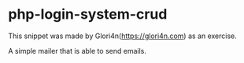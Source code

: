 # php-login-system-crud
This snippet was made by Glori4n(https://glori4n.com) as an exercise.

A simple mailer that is able to send emails.